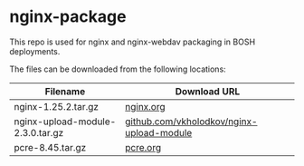 nginx-package
============
This repo is used for nginx and nginx-webdav packaging in BOSH deployments.

The files can be downloaded from the following locations:

| Filename                         | Download URL                                                                                                     |
|----------------------------------|------------------------------------------------------------------------------------------------------------------|
| nginx-1.25.2.tar.gz              | [nginx.org](http://nginx.org/download/nginx-1.25.2.tar.gz)                                                       |
| nginx-upload-module-2.3.0.tar.gz | [github.com/vkholodkov/nginx-upload-module](https://github.com/fdintino/nginx-upload-module/archive/2.3.0.tar.gz) 
| pcre-8.45.tar.gz | [pcre.org](ftp://ftp.csx.cam.ac.uk/pub/software/programming/pcre/pcre-8.45.tar.gz)                               |
